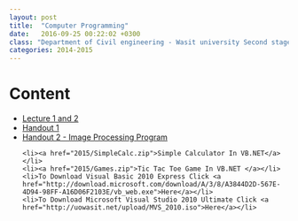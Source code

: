 ```yaml
---
layout: post
title:  "Computer Programming"
date:   2016-09-25 00:22:02 +0300
class: "Department of Civil engineering - Wasit university Second stage"
categories: 2014-2015
---
```


<h1 class="page-header">Content</h1>
<ul>
	<li><a href="2015/Vb.Net.pdf">Lecture 1 and 2</a> </li>
	<li><a href="2015/Handout1.pdf">Handout 1</a> </li>
	<li>
		<a href="2015/Handout2.pdf">Handout 2 - Image Processing Program</a>
	</li>

	<li><a href="2015/SimpleCalc.zip">Simple Calculator In VB.NET</a></li>
	<li><a href="2015/Games.zip">Tic Tac Toe Game In VB.NET </a></li>
	<li>To Download Visual Basic 2010 Express Click <a href="http://download.microsoft.com/download/A/3/8/A3844D2D-567E-4D94-98FF-A16D06F2103E/vb_web.exe">Here</a></li>
	<li>To Download Microsoft Visual Studio 2010 Ultimate Click <a href="http://uowasit.net/upload/MVS_2010.iso">Here</a></li>
</ul>
